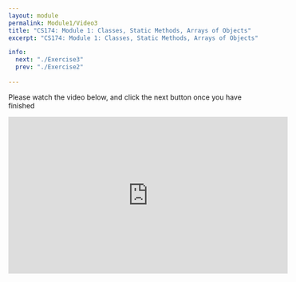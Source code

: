 ```yaml
---
layout: module
permalink: Module1/Video3
title: "CS174: Module 1: Classes, Static Methods, Arrays of Objects"
excerpt: "CS174: Module 1: Classes, Static Methods, Arrays of Objects"

info:
  next: "./Exercise3"
  prev: "./Exercise2"
  
---
```


Please watch the video below, and click the next button once you have finished

<iframe width="560" height="315" src="https://www.youtube.com/embed/RyiqWtOSf4A" frameborder="0" allow="accelerometer; autoplay; encrypted-media; gyroscope; picture-in-picture" allowfullscreen></iframe>